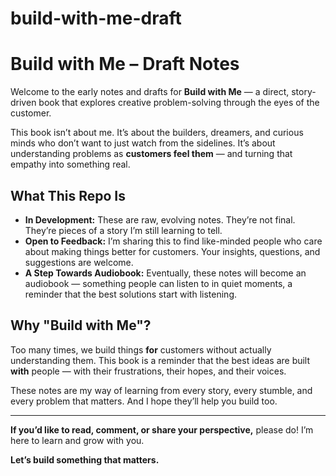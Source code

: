# build-with-me-draft

# Build with Me – Draft Notes

Welcome to the early notes and drafts for **Build with Me** — a direct, story-driven book that explores creative problem-solving through the eyes of the customer.

This book isn’t about me. It’s about the builders, dreamers, and curious minds who don’t want to just watch from the sidelines. It’s about understanding problems as **customers feel them** — and turning that empathy into something real.

## What This Repo Is
- **In Development:** These are raw, evolving notes. They’re not final. They’re pieces of a story I’m still learning to tell.
- **Open to Feedback:** I’m sharing this to find like-minded people who care about making things better for customers. Your insights, questions, and suggestions are welcome.
- **A Step Towards Audiobook:** Eventually, these notes will become an audiobook — something people can listen to in quiet moments, a reminder that the best solutions start with listening.

## Why "Build with Me"?
Too many times, we build things **for** customers without actually understanding them. This book is a reminder that the best ideas are built **with** people — with their frustrations, their hopes, and their voices.

These notes are my way of learning from every story, every stumble, and every problem that matters. And I hope they’ll help you build too.

---

**If you’d like to read, comment, or share your perspective,** please do! I’m here to learn and grow with you.

**Let’s build something that matters.**

